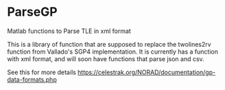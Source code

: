 # ParseGP
Matlab functions to Parse TLE in xml format

This is a library of function that are supposed to replace the twolines2rv function from Vallado's SGP4 implementation. It is currently has a function with xml format, and will soon have functions that parse json and csv.

See this for more details
https://celestrak.org/NORAD/documentation/gp-data-formats.php
